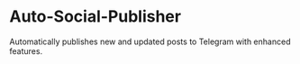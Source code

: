 # Auto-Social-Publisher
Automatically publishes new and updated posts to Telegram with enhanced features.
